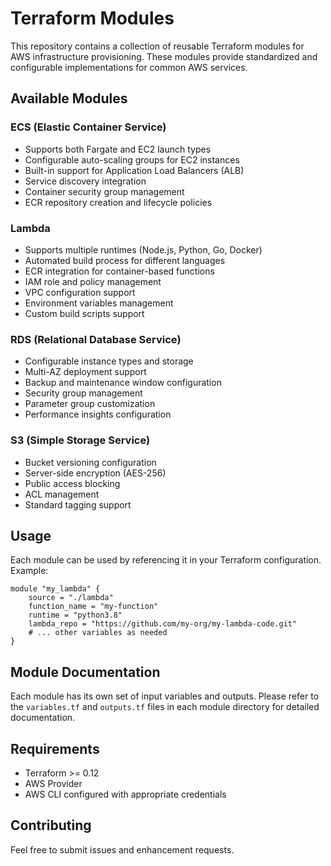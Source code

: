 # Terraform Modules

This repository contains a collection of reusable Terraform modules for AWS infrastructure provisioning. These modules provide standardized and configurable implementations for common AWS services.

## Available Modules

### ECS (Elastic Container Service)
- Supports both Fargate and EC2 launch types
- Configurable auto-scaling groups for EC2 instances
- Built-in support for Application Load Balancers (ALB)
- Service discovery integration
- Container security group management
- ECR repository creation and lifecycle policies

### Lambda
- Supports multiple runtimes (Node.js, Python, Go, Docker)
- Automated build process for different languages
- ECR integration for container-based functions
- IAM role and policy management
- VPC configuration support
- Environment variables management
- Custom build scripts support

### RDS (Relational Database Service)
- Configurable instance types and storage
- Multi-AZ deployment support
- Backup and maintenance window configuration
- Security group management
- Parameter group customization
- Performance insights configuration

### S3 (Simple Storage Service)
- Bucket versioning configuration
- Server-side encryption (AES-256)
- Public access blocking
- ACL management
- Standard tagging support

## Usage

Each module can be used by referencing it in your Terraform configuration. Example:

```hcl
module "my_lambda" {
    source = "./lambda"
    function_name = "my-function"
    runtime = "python3.8"
    lambda_repo = "https://github.com/my-org/my-lambda-code.git"
    # ... other variables as needed
}
```

## Module Documentation

Each module has its own set of input variables and outputs. Please refer to the `variables.tf` and `outputs.tf` files in each module directory for detailed documentation.

## Requirements

- Terraform >= 0.12
- AWS Provider
- AWS CLI configured with appropriate credentials

## Contributing

Feel free to submit issues and enhancement requests.